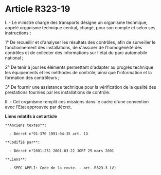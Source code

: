 # Article R323-19

I. - Le ministre chargé des transports désigne un organisme technique, appelé organisme technique central, chargé, pour son
compte et selon ses instructions :

1° De recueillir et d'analyser les résultats des contrôles, afin de surveiller le fonctionnement des installations, de
s'assurer de l'homogénéité des contrôles et de collecter des informations sur l'état du parc automobile national ;

2° De tenir à jour les éléments permettant d'adapter au progrès technique les équipements et les méthodes de contrôle, ainsi
que l'information et la formation des contrôleurs ;

3° De fournir une assistance technique pour la vérification de la qualité des prestations fournies par les installations de
contrôle.

II. - Cet organisme remplit ces missions dans le cadre d'une convention avec l'Etat approuvée par décret.

**Liens relatifs à cet article**

	**Anciens textes**:

	  - Décret n°91-370 1991-04-15 art. 13

	**Codifié par**:

	  - Décret n°2001-251 2001-03-22 JORF 25 mars 2001

	**Liens**:

	  - SPEC_APPLI: Code de la route. - art. R323-3 (V)
